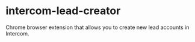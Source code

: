 # intercom-lead-creator
Chrome browser extension that allows you to create new lead accounts in Intercom.
